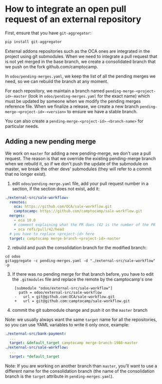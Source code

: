 <!--
This file has been generated with 'invoke project.sync'.
Do not modify. Any manual change will be lost.
-->
# How to integrate an open pull request of an external repository

First, ensure that you have `git-aggregator`:

```python
pip install git-aggregator
```

External addons repositories such as the OCA ones are integrated in the project
using git submodules.  When we need to integrate a pull request that is not yet
merged in the base branch, we create a consolidated branch that we push on the fork
github.com/camptocamp.

In `odoo/pending-merges.yaml`, we keep the list of all the pending merges we
need, so we can rebuild the branch at any moment.

For each repository, we maintain a branch named
`pending-merge-<project-id>-master` (look in `odoo/pending-merges.yaml` for the
exact name)  which must be updated by someone when we modify the pending merges
reference file.  When we finalize a release, we create a new branch
`pending-merge-<project-id>-<version>` to ensure we have a stable branch.

You can also create a `pending-merge-<project-id>-<branch-name>` for particular
needs.

## Adding a new pending merge

We work on `master` for adding a new pending-merge, we don't use a pull
request. The reason is that we override the existing pending-merge branch when
we rebuild it, so if we don't push the update of the submodule on master, we
break the other devs' submodules (they will refer to a commit that no longer exist).


1. edit `odoo/pending-merge.yaml` file, add your pull request number in a section,
   if the section does not exist, add it:

  ```yaml
  ./external-src/sale-workflow:
    remotes:
      oca: https://github.com/OCA/sale-workflow.git
      camptocamp: https://github.com/camptocamp/sale-workflow.git
    merges:
      - oca 10.0
      # comment explaining what the PR does (42 is the number of the PR
      - oca refs/pull/42/head
    # you have to replace <project-id> here
    target: camptocamp merge-branch-<project-id>-master
  ```

2. rebuild and push the consolidation branch for the modified branch:

  ```
  cd odoo
  gitaggregate -c pending-merges.yaml -d "./external-src/sale-workflow" -p
  ```

3. If there was no pending merge for that branch before, you have to edit the `.gitmodules` file
   and replace the remote by the camptocamp's one

   ```
    [submodule "odoo/external-src/sale-workflow"]
      path = odoo/external-src/sale-workflow
    -   url = git@github.com:OCA/sale-workflow.git
    +   url = git@github.com:camptocamp/sale-workflow.git
    ```

4. commit the git submodule change and push it on the `master` branch

Note: we usually always want the same `target` name for all the repositories, so you can use
YAML variables to write it only once, example:

```yaml
./external-src/bank-payment:
  ...
  target: &default_target camptocamp merge-branch-1988-master
./external-src/sale-workflow:
  ...
  target: *default_target
```

Note: If you are working on another branch than `master`, you'll want to use a
different name for the consolidation branch (the name of the consolidation
branch is the `target` attribute in `pending-merges.yaml`).
